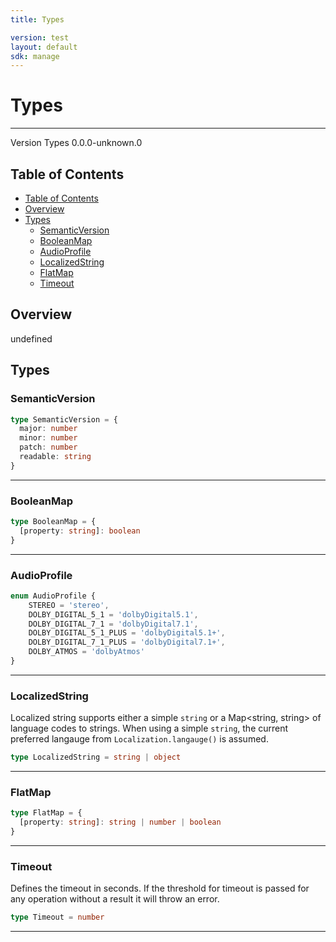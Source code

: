 ```yaml
---
title: Types

version: test
layout: default
sdk: manage
---
```


# Types
---
Version Types 0.0.0-unknown.0

## Table of Contents
   - [Table of Contents](#table-of-contents)
   - [Overview](#overview)
   - [Types](#types)
     - [SemanticVersion](#semanticversion)
     - [BooleanMap](#booleanmap)
     - [AudioProfile](#audioprofile)
     - [LocalizedString](#localizedstring)
     - [FlatMap](#flatmap)
     - [Timeout](#timeout)


## Overview
 undefined

## Types

### SemanticVersion



```typescript
type SemanticVersion = {
  major: number
  minor: number
  patch: number
  readable: string
}
```



---

### BooleanMap



```typescript
type BooleanMap = {
  [property: string]: boolean
}
```



---

### AudioProfile



```typescript
enum AudioProfile {
	STEREO = 'stereo',
	DOLBY_DIGITAL_5_1 = 'dolbyDigital5.1',
	DOLBY_DIGITAL_7_1 = 'dolbyDigital7.1',
	DOLBY_DIGITAL_5_1_PLUS = 'dolbyDigital5.1+',
	DOLBY_DIGITAL_7_1_PLUS = 'dolbyDigital7.1+',
	DOLBY_ATMOS = 'dolbyAtmos'
}

```



---

### LocalizedString

Localized string supports either a simple `string` or a Map<string, string> of language codes to strings. When using a simple `string`, the current preferred langauge from `Localization.langauge()` is assumed.

```typescript
type LocalizedString = string | object
```



---

### FlatMap



```typescript
type FlatMap = {
  [property: string]: string | number | boolean
}
```



---

### Timeout

Defines the timeout in seconds. If the threshold for timeout is passed for any operation without a result it will throw an error.

```typescript
type Timeout = number
```



---

